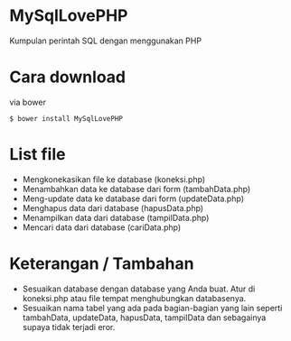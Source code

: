 # MySqlLovePHP
Kumpulan perintah SQL dengan menggunakan PHP

# Cara download
via bower
```
$ bower install MySqlLovePHP
```

# List file
- Mengkonekasikan file ke database (koneksi.php)
- Menambahkan data ke database dari form (tambahData.php)
- Meng-update data ke database dari form (updateData.php)
- Menghapus data dari database (hapusData.php)
- Menampilkan data dari database (tampilData.php)
- Mencari data dari database (cariData.php)

# Keterangan / Tambahan
- Sesuaikan database dengan database yang Anda buat. Atur di koneksi.php atau file tempat menghubungkan databasenya.
- Sesuaikan nama tabel yang ada pada bagian-bagian yang lain seperti tambahData, updateData, hapusData, tampilData dan sebagainya supaya tidak terjadi eror.
